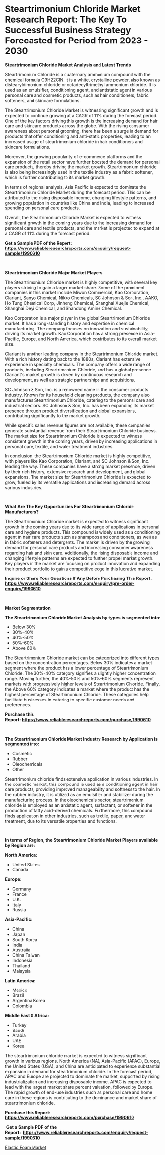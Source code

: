 <p><h1>Steartrimonium Chloride Market Research Report: The Key To Successful Business Strategy Forecasted for Period from 2023 - 2030</h1></p><p><strong>Steartrimonium Chloride Market Analysis and Latest Trends</strong></p>
<p><p>Steartrimonium Chloride is a quaternary ammonium compound with the chemical formula C9H22ClN. It is a white, crystalline powder, also known as distearyldimonium chloride or octadecyltrimethyl ammonium chloride. It is used as an emulsifier, conditioning agent, and antistatic agent in various personal care and cosmetic products, such as hair conditioners, fabric softeners, and skincare formulations.</p><p>The Steartrimonium Chloride Market is witnessing significant growth and is expected to continue growing at a CAGR of 11% during the forecast period. One of the key factors driving this growth is the increasing demand for hair care and skincare products across the globe. With the rising consumer awareness about personal grooming, there has been a surge in demand for products that offer conditioning and anti-static properties, leading to an increased usage of steartrimonium chloride in hair conditioners and skincare formulations.</p><p>Moreover, the growing popularity of e-commerce platforms and the expansion of the retail sector have further boosted the demand for personal care products, thereby driving the market growth. Steartrimonium chloride is also being increasingly used in the textile industry as a fabric softener, which is further contributing to its market growth.</p><p>In terms of regional analysis, Asia Pacific is expected to dominate the Steartrimonium Chloride Market during the forecast period. This can be attributed to the rising disposable income, changing lifestyle patterns, and growing population in countries like China and India, leading to increased spending on personal care products.</p><p>Overall, the Steartrimonium Chloride Market is expected to witness significant growth in the coming years due to the increasing demand for personal care and textile products, and the market is projected to expand at a CAGR of 11% during the forecast period.</p></p>
<p><strong>Get a Sample PDF of the Report:&nbsp; <a href="https://www.reliableresearchreports.com/enquiry/request-sample/1990610">https://www.reliableresearchreports.com/enquiry/request-sample/1990610</a></strong></p>
<p>&nbsp;</p>
<p><strong>Steartrimonium Chloride Major Market Players</strong></p>
<p><p>The Steartrimonium Chloride market is highly competitive, with several key players striving to gain a larger market share. Some of the prominent companies in this market include Miwon Commercial, Kao Corporation, Clariant, Sanyo Chemical, Nikko Chemicals, SC Johnson & Son, Inc., AAKO, Ho Tung Chemical Corp, Jinhong Chemical, Shanghai Xuejie Chemical, Shanghai Deyi Chemical, and Shandong Amine Chemical.</p><p>Kao Corporation is a major player in the global Steartrimonium Chloride market. It has a long-standing history and expertise in chemical manufacturing. The company focuses on innovation and sustainability, driving its market growth. Kao Corporation has a strong presence in Asia-Pacific, Europe, and North America, which contributes to its overall market size.</p><p>Clariant is another leading company in the Steartrimonium Chloride market. With a rich history dating back to the 1880s, Clariant has extensive experience in specialty chemicals. The company offers a wide range of products, including Steartrimonium Chloride, and has a global presence. Clariant's market growth is driven by continuous research and development, as well as strategic partnerships and acquisitions.</p><p>SC Johnson & Son, Inc. is a renowned name in the consumer products industry. Known for its household cleaning products, the company also manufactures Steartrimonium Chloride, catering to the personal care and industrial sectors. SC Johnson & Son, Inc. has been expanding its market presence through product diversification and global expansions, contributing significantly to the market growth.</p><p>While specific sales revenue figures are not available, these companies generate substantial revenue from their Steartrimonium Chloride business. The market size for Steartrimonium Chloride is expected to witness consistent growth in the coming years, driven by increasing applications in personal care, textile, and water treatment industries.</p><p>In conclusion, the Steartrimonium Chloride market is highly competitive, with players like Kao Corporation, Clariant, and SC Johnson & Son, Inc. leading the way. These companies have a strong market presence, driven by their rich history, extensive research and development, and global expansions. The market size for Steartrimonium Chloride is expected to grow, fueled by its versatile applications and increasing demand across various industries.</p></p>
<p>&nbsp;</p>
<p><strong>What Are The Key Opportunities For Steartrimonium Chloride Manufacturers?</strong></p>
<p><p>The Steartrimonium Chloride market is expected to witness significant growth in the coming years due to its wide range of applications in personal care and hygiene products. This compound is widely used as a conditioning agent in hair care products such as shampoos and conditioners, as well as in fabric softeners and detergents. The market is driven by the growing demand for personal care products and increasing consumer awareness regarding hair and skin care. Additionally, the rising disposable income and changing lifestyle patterns are expected to further propel market growth. Key players in the market are focusing on product innovation and expanding their product portfolio to gain a competitive edge in this lucrative market.</p></p>
<p><strong>Inquire or Share Your Questions If Any Before Purchasing This Report: <a href="https://www.reliableresearchreports.com/enquiry/pre-order-enquiry/1990610">https://www.reliableresearchreports.com/enquiry/pre-order-enquiry/1990610</a></strong></p>
<p>&nbsp;</p>
<p><strong>Market Segmentation</strong></p>
<p><strong>The Steartrimonium Chloride Market Analysis by types is segmented into:</strong></p>
<p><ul><li>Below 30%</li><li>30%-40%</li><li>40%-50%</li><li>50%-60%</li><li>Above 60%</li></ul></p>
<p><p>The Steartrimonium Chloride market can be categorized into different types based on the concentration percentages. Below 30% indicates a market segment where the product has a lower percentage of Steartrimonium Chloride. The 30%-40% category signifies a slightly higher concentration range. Moving further, the 40%-50% and 50%-60% segments represent markets with progressively higher levels of Steartrimonium Chloride. Finally, the Above 60% category indicates a market where the product has the highest percentage of Steartrimonium Chloride. These categories help facilitate businesses in catering to specific customer needs and preferences.</p></p>
<p><strong>Purchase this Report:&nbsp;<a href="https://www.reliableresearchreports.com/purchase/1990610">https://www.reliableresearchreports.com/purchase/1990610</a></strong></p>
<p>&nbsp;</p>
<p><strong>The Steartrimonium Chloride Market Industry Research by Application is segmented into:</strong></p>
<p><ul><li>Cosmetic</li><li>Rubber</li><li>Oleochemicals</li><li>Other</li></ul></p>
<p><p>Steartrimonium chloride finds extensive application in various industries. In the cosmetic market, this compound is used as a conditioning agent in hair care products, providing improved manageability and softness to the hair. In the rubber industry, it is utilized as an emulsifier and stabilizer during the manufacturing process. In the oleochemicals sector, steartrimonium chloride is employed as an antistatic agent, surfactant, or softener in the production of fatty acid-derived chemicals. Furthermore, this compound finds application in other industries, such as textile, paper, and water treatment, due to its versatile properties and functions.</p></p>
<p>&nbsp;</p>
<p><strong>In terms of Region, the Steartrimonium Chloride Market Players available by Region are:</strong></p>
<p>
    <p> <strong> North America: </strong>
        <ul>
            <li>United States</li>
            <li>Canada</li>
        </ul>
        </p> 
    <p> <strong> Europe: </strong>
        <ul>
            <li>Germany</li>
            <li>France</li>
            <li>U.K.</li>
            <li>Italy</li>
            <li>Russia</li>
        </ul>
        </p> 
    <p> <strong> Asia-Pacific: </strong>
        <ul>
            <li>China</li>
            <li>Japan</li>
            <li>South Korea</li>
            <li>India</li>
            <li>Australia</li>
            <li>China Taiwan</li>
            <li>Indonesia</li>
            <li>Thailand</li>
            <li>Malaysia</li>
        </ul>
        </p> 
    <p> <strong> Latin America: </strong>
        <ul>
            <li>Mexico</li>
            <li>Brazil</li>
            <li>Argentina Korea</li>
            <li>Colombia</li>
        </ul>
        </p> 
    <p> <strong> Middle East & Africa: </strong>
        <ul>
            <li>Turkey</li>
            <li>Saudi</li>
            <li>Arabia</li>
            <li>UAE</li>
            <li>Korea</li>
        </ul>
    </p>
    </p>
<p><p>The steartrimonium chloride market is expected to witness significant growth in various regions. North America (NA), Asia-Pacific (APAC), Europe, the United States (USA), and China are anticipated to experience substantial expansion in demand for steartrimonium chloride. In the forecast period, APAC and Europe are projected to dominate the market, supported by rising industrialization and increasing disposable income. APAC is expected to lead with the largest market share percent valuation, followed by Europe. The rapid growth of end-use industries such as personal care and home care in these regions is contributing to the dominance and market share of steartrimonium chloride.</p></p>
<p><strong>Purchase this Report: <a href="https://www.reliableresearchreports.com/purchase/1990610">https://www.reliableresearchreports.com/purchase/1990610</a></strong></p>
<p>&nbsp;<strong>Get a Sample PDF of the Report:&nbsp;&nbsp;<a href="https://www.reliableresearchreports.com/enquiry/request-sample/1990610">https://www.reliableresearchreports.com/enquiry/request-sample/1990610</a></strong></p>
<p><strong></strong></p>
<p><p><a href="https://github.com/RichRobinson5/Market-Research-Report-List-2/blob/main/elastic-foam-market.md">Elastic Foam Market</a></p></p>